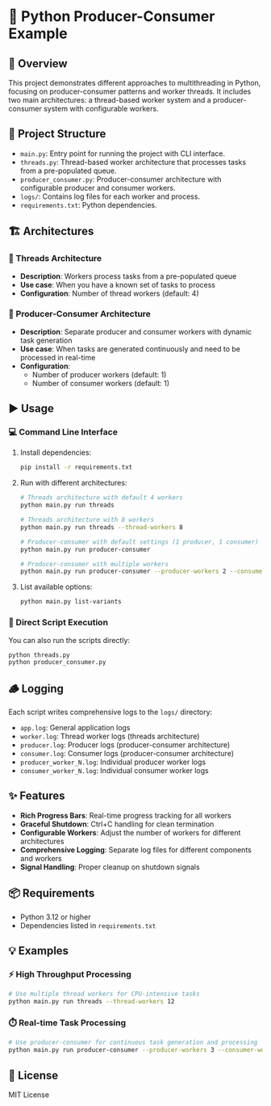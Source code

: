 # 🧵 Python Producer-Consumer Example

## 📝 Overview
This project demonstrates different approaches to multithreading in Python, focusing on producer-consumer patterns and worker threads. It includes two main architectures: a thread-based worker system and a producer-consumer system with configurable workers.

## 📁 Project Structure
- `main.py`: Entry point for running the project with CLI interface.
- `threads.py`: Thread-based worker architecture that processes tasks from a pre-populated queue.
- `producer_consumer.py`: Producer-consumer architecture with configurable producer and consumer workers.
- `logs/`: Contains log files for each worker and process.
- `requirements.txt`: Python dependencies.

## 🏗️ Architectures

### 🧶 Threads Architecture
- **Description**: Workers process tasks from a pre-populated queue
- **Use case**: When you have a known set of tasks to process
- **Configuration**: Number of thread workers (default: 4)

### 🔄 Producer-Consumer Architecture  
- **Description**: Separate producer and consumer workers with dynamic task generation
- **Use case**: When tasks are generated continuously and need to be processed in real-time
- **Configuration**: 
  - Number of producer workers (default: 1)
  - Number of consumer workers (default: 1)

## ▶️ Usage

### 💻 Command Line Interface
1. Install dependencies:
   ```bash
   pip install -r requirements.txt
   ```

2. Run with different architectures:
   ```bash
   # Threads architecture with default 4 workers
   python main.py run threads
   
   # Threads architecture with 8 workers
   python main.py run threads --thread-workers 8
   
   # Producer-consumer with default settings (1 producer, 1 consumer)
   python main.py run producer-consumer
   
   # Producer-consumer with multiple workers
   python main.py run producer-consumer --producer-workers 2 --consumer-workers 4
   ```

3. List available options:
   ```bash
   python main.py list-variants
   ```

### 🏃 Direct Script Execution
You can also run the scripts directly:
```bash
python threads.py
python producer_consumer.py
```

## 🪵 Logging
Each script writes comprehensive logs to the `logs/` directory:
- `app.log`: General application logs
- `worker.log`: Thread worker logs (threads architecture)
- `producer.log`: Producer logs (producer-consumer architecture)
- `consumer.log`: Consumer logs (producer-consumer architecture)
- `producer_worker_N.log`: Individual producer worker logs
- `consumer_worker_N.log`: Individual consumer worker logs

## ✨ Features
- **Rich Progress Bars**: Real-time progress tracking for all workers
- **Graceful Shutdown**: Ctrl+C handling for clean termination
- **Configurable Workers**: Adjust the number of workers for different architectures
- **Comprehensive Logging**: Separate log files for different components and workers
- **Signal Handling**: Proper cleanup on shutdown signals

## 📦 Requirements
- Python 3.12 or higher
- Dependencies listed in `requirements.txt`

## 💡 Examples

### ⚡ High Throughput Processing
```bash
# Use multiple thread workers for CPU-intensive tasks
python main.py run threads --thread-workers 12
```

### ⏱️ Real-time Task Processing
```bash
# Use producer-consumer for continuous task generation and processing
python main.py run producer-consumer --producer-workers 3 --consumer-workers 6
```

## 📄 License

MIT License
